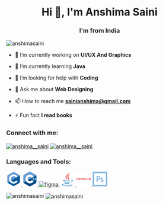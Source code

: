
<h1 align="center">Hi 👋, I'm Anshima Saini</h1>
<h3 align="center">I'm from India</h3>

<p align="left"> <img src="https://komarev.com/ghpvc/?username=anshimasaini&label=Profile%20views&color=0e75b6&style=flat" alt="anshimasaini" /> </p>

- 🔭 I’m currently working on **UI/UX And Graphics**

- 🌱 I’m currently learning **Java**

- 🤝 I’m looking for help with **Coding**

- 💬 Ask me about **Web Designing**

- 📫 How to reach me **sainianshima@gmail.com**

- ⚡ Fun fact **I read books**

<h3 align="left">Connect with me:</h3>
<p align="left">
<a href="https://twitter.com/anshima__saini" target="blank"><img align="center" src="https://raw.githubusercontent.com/rahuldkjain/github-profile-readme-generator/master/src/images/icons/Social/twitter.svg" alt="anshima__saini" height="30" width="40" /></a>
<a href="https://instagram.com/anshima__saini" target="blank"><img align="center" src="https://raw.githubusercontent.com/rahuldkjain/github-profile-readme-generator/master/src/images/icons/Social/instagram.svg" alt="anshima__saini" height="30" width="40" /></a>
</p>

<h3 align="left">Languages and Tools:</h3>
<p align="left"> <a href="https://www.cprogramming.com/" target="_blank" rel="noreferrer"> <img src="https://raw.githubusercontent.com/devicons/devicon/master/icons/c/c-original.svg" alt="c" width="40" height="40"/> </a> <a href="https://www.w3schools.com/cpp/" target="_blank" rel="noreferrer"> <img src="https://raw.githubusercontent.com/devicons/devicon/master/icons/cplusplus/cplusplus-original.svg" alt="cplusplus" width="40" height="40"/> </a> <a href="https://www.figma.com/" target="_blank" rel="noreferrer"> <img src="https://www.vectorlogo.zone/logos/figma/figma-icon.svg" alt="figma" width="40" height="40"/> </a> <a href="https://www.java.com" target="_blank" rel="noreferrer"> <img src="https://raw.githubusercontent.com/devicons/devicon/master/icons/java/java-original.svg" alt="java" width="40" height="40"/> </a> <a href="https://www.oracle.com/" target="_blank" rel="noreferrer"> <img src="https://raw.githubusercontent.com/devicons/devicon/master/icons/oracle/oracle-original.svg" alt="oracle" width="40" height="40"/> </a> <a href="https://www.photoshop.com/en" target="_blank" rel="noreferrer"> <img src="https://raw.githubusercontent.com/devicons/devicon/master/icons/photoshop/photoshop-line.svg" alt="photoshop" width="40" height="40"/> </a> </p>

<p><img align="left" src="https://github-readme-stats.vercel.app/api/top-langs?username=anshimasaini&show_icons=true&locale=en&layout=compact" alt="anshimasaini" /></p>

<p>&nbsp;<img align="center" src="https://github-readme-stats.vercel.app/api?username=anshimasaini&show_icons=true&locale=en" alt="anshimasaini" /></p>
